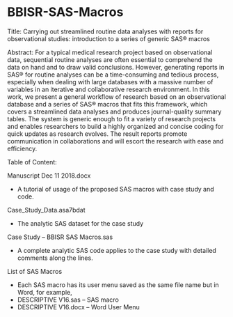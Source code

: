 # BBISR-SAS-Macros
Title: Carrying out streamlined routine data analyses with reports for observational studies: introduction to a series of generic SAS® macros

Abstract: For a typical medical research project based on observational data, sequential routine analyses are often essential to comprehend the data on hand and to draw valid conclusions.  However, generating reports in SAS® for routine analyses can be a time-consuming and tedious process, especially when dealing with large databases with a massive number of variables in an iterative and collaborative research environment. In this work, we present a general workflow of research based on an observational database and a series of SAS® macros that fits this framework, which covers a streamlined data analyses and produces journal-quality summary tables. The system is generic enough to fit a variety of research projects and enables researchers to build a highly organized and concise coding for quick updates as research evolves. The result reports promote communication in collaborations and will escort the research with ease and efficiency.

Table of Content:

Manuscript Dec 11 2018.docx 	
- A tutorial of usage of the proposed SAS macros with case study and code.
      
Case_Study_Data.asa7bdat
- The analytic SAS dataset for the case study
    
Case Study – BBISR SAS Macros.sas
- A complete analytic SAS code applies to the case study with detailed comments along the lines.
    
List of SAS Macros
- Each SAS macro has its user menu saved as the same file name but in Word, for example,
- DESCRIPTIVE V16.sas – SAS macro
- DESCRIPTIVE V16.docx – Word User Menu
